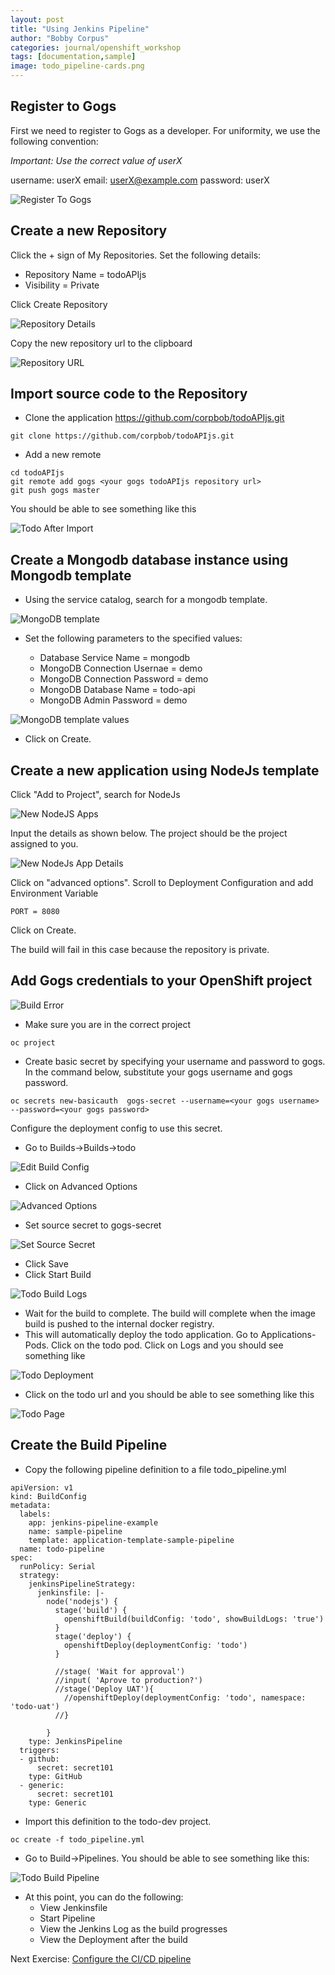 ```yaml
---
layout: post
title: "Using Jenkins Pipeline"
author: "Bobby Corpus"
categories: journal/openshift_workshop
tags: [documentation,sample]
image: todo_pipeline-cards.png
---
```


## Register to Gogs 

First we need to register to Gogs as a developer. For uniformity, we use the following convention:

*Important: Use the correct value of userX*

username: userX
email: userX@example.com
password: userX

![Register To Gogs](/assets/img/openshift_workshop/register_to_gogs.png)

## Create a new Repository

Click the + sign of My Repositories. Set the following details:

- Repository Name = todoAPIjs
- Visibility = Private

Click Create Repository

![Repository Details](/assets/img/openshift_workshop/new_repository_details.png)

Copy the new repository url to the clipboard

![Repository URL](/assets/img/openshift_workshop/todo_repository.png)

## Import source code to the Repository

- Clone the application https://github.com/corpbob/todoAPIjs.git
```
git clone https://github.com/corpbob/todoAPIjs.git
```
- Add a new remote 
```
cd todoAPIjs
git remote add gogs <your gogs todoAPIjs repository url>
git push gogs master
```
You should be able to see something like this

![Todo After Import](/assets/img/openshift_workshop/todo_after_import.png)

## Create a Mongodb database instance using Mongodb template

- Using the service catalog, search for a mongodb template. 

![MongoDB template](/assets/img/openshift_workshop/todo_mongodb1.png)
- Set the following parameters to the specified values:

  - Database Service Name = mongodb
  - MongoDB Connection Usernae = demo
  - MongoDB Connection Password = demo
  - MongoDB Database Name = todo-api
  - MongoDB Admin Password = demo


![MongoDB template values](/assets/img/openshift_workshop/todo_mongodb2.png)

- Click on Create.

## Create a new application using NodeJs template

Click "Add to Project", search for NodeJs

![New NodeJS Apps](/assets/img/openshift_workshop/new_app_nodejs.png)

Input the details as shown below. The project should be the project assigned to you.

![New NodeJs App Details](/assets/img/openshift_workshop/todo_nodejs_details.png)

Click on "advanced options". Scroll to Deployment Configuration and add Environment Variable

```
PORT = 8080
```

Click on Create.

The build will fail in this case because the repository is private.

## Add Gogs credentials to your OpenShift project

![Build Error](/assets/img/openshift_workshop/todo_error.png)

- Make sure you are in the correct project

```
oc project
```

- Create basic secret by specifying your username and password to gogs. In the command below, substitute your gogs username and gogs password.
```
oc secrets new-basicauth  gogs-secret --username=<your gogs username> --password=<your gogs password>
```
Configure the deployment config to use this secret. 

- Go to Builds->Builds->todo

![Edit Build Config](/assets/img/openshift_workshop/todo_edit_build_config.png)

- Click on Advanced Options

![Advanced Options](/assets/img/openshift_workshop/todo_edit_build_config2.png)

- Set source secret to gogs-secret

![Set Source Secret](/assets/img/openshift_workshop/todo_edit_build_config3.png)

- Click Save 
- Click Start Build

![Todo Build Logs](/assets/img/openshift_workshop/todo_build_logs.png)
- Wait for the build to complete. The build will complete when the image build is pushed to the internal docker registry.
- This will automatically deploy the todo application. Go to Applications-Pods. Click on the todo pod. Click on Logs and you should see something like

![Todo Deployment](/assets/img/openshift_workshop/todo_deployment.png)

- Click on the todo url and you should be able to see something like this

![Todo Page](/assets/img/openshift_workshop/todo_web_page.png)

## Create the Build Pipeline

- Copy the following pipeline definition to a file todo_pipeline.yml

```
apiVersion: v1
kind: BuildConfig
metadata:
  labels:
    app: jenkins-pipeline-example
    name: sample-pipeline
    template: application-template-sample-pipeline
  name: todo-pipeline
spec:
  runPolicy: Serial
  strategy:
    jenkinsPipelineStrategy:
      jenkinsfile: |-
        node('nodejs') {
          stage('build') {
            openshiftBuild(buildConfig: 'todo', showBuildLogs: 'true')
          }
          stage('deploy') {
            openshiftDeploy(deploymentConfig: 'todo')
          }
 
          //stage( 'Wait for approval')
          //input( 'Aprove to production?')
          //stage('Deploy UAT'){
            //openshiftDeploy(deploymentConfig: 'todo', namespace: 'todo-uat')
          //}

        }
    type: JenkinsPipeline
  triggers:
  - github:
      secret: secret101
    type: GitHub
  - generic:
      secret: secret101
    type: Generic
```
- Import this definition to the todo-dev project.

```
oc create -f todo_pipeline.yml
```

- Go to Build->Pipelines. You should be able to see something like this:

![Todo Build Pipeline](/assets/img/openshift_workshop/todo_pipeline.png)

- At this point, you can do the following:
  - View Jenkinsfile
  - Start Pipeline
  - View the Jenkins Log as the build progresses
  - View the Deployment after the build

Next Exercise: [Configure the CI/CD pipeline](06_configure_cicd.md)
